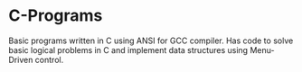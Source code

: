 # C-Programs
Basic programs written in C using ANSI for GCC compiler.
Has code to solve basic logical problems in C and implement data structures using Menu-Driven control.

